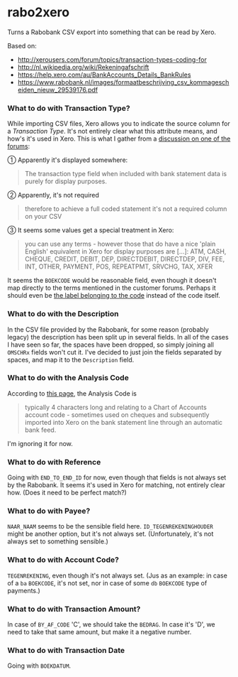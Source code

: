 # rabo2xero

Turns a Rabobank CSV export into something that can be read by Xero. 

Based on:

* http://xerousers.com/forum/topics/transaction-types-coding-for
* http://nl.wikipedia.org/wiki/Rekeningafschrift
* https://help.xero.com/au/BankAccounts_Details_BankRules
* https://www.rabobank.nl/images/formaatbeschrijving_csv_kommagescheiden_nieuw_29539176.pdf

### What to do with Transaction Type?

While importing CSV files, Xero allows you to indicate the source column for a *Transaction Type*. It's not entirely clear what this attribute means, and how's it's used in Xero. This is what I gather from a [discussion on one of the forums](http://xerousers.com/forum/topics/transaction-types-coding-for):

① Apparently it's displayed somewhere:

> The transaction type field when included with bank statement data is purely for display purposes.

② Apparently, it's not required

> therefore to achieve a full coded statement it's not a required column on your CSV

③ It seems some values get a special treatment in Xero:

> you can use any terms - however those that do have a nice 'plain English' equivalent in Xero for display purposes are […]: ATM, CASH, CHEQUE, CREDIT, DEBIT, DEP, DIRECTDEBIT, DIRECTDEP, DIV, FEE, INT, OTHER, PAYMENT, POS, REPEATPMT, SRVCHG, TAX, XFER

It seems the `BOEKCODE` would be reasonable field, even though it doesn't map directly to the terms mentioned in the customer forums. Perhaps it should even be [the label belonging to the code](http://nl.wikipedia.org/wiki/Rekeningafschrift) instead of the code itself.

### What to do with the Description

In the CSV file provided by the Rabobank, for some reason (probably legacy) the description has been split up in several fields. In all of the cases I have seen so far, the spaces have been dropped, so simply joining all `OMSCHRx` fields won't cut it. I've decided to just join the fields separated by spaces, and map it to the `Description` field.

### What to do with the Analysis Code

According to [this page](https://help.xero.com/au/BankAccounts_Details_BankRules), the Analysis Code is

> typically 4 characters long and relating to a Chart of Accounts account code - sometimes used on cheques and subsequently imported into Xero on the bank statement line through an automatic bank feed.

I'm ignoring it for now.

### What to do with Reference

Going with `END_TO_END_ID` for now, even though that fields is not always set by the Rabobank. It seems it's used in Xero for matching, not entirely clear how. (Does it need to be perfect match?)

### What to do with Payee?

`NAAR_NAAM` seems to be the sensible field here. `ID_TEGENREKENINGHOUDER` might be another option, but it's not always set. (Unfortunately, it's not always set to something sensible.)

### What to do with Account Code?

`TEGENREKENING`, even though it's not always set. (Jus as an example: in case of a `ba` `BOEKCODE`, it's not set, nor in case of some `db` `BOEKCODE` type of payments.)

### What to do with Transaction Amount?

In case of `BY_AF_CODE` 'C', we should take the `BEDRAG`. In case it's 'D', we need to take that same amount, but make it a negative number.

### What to do with Transaction Date

Going with `BOEKDATUM`.
